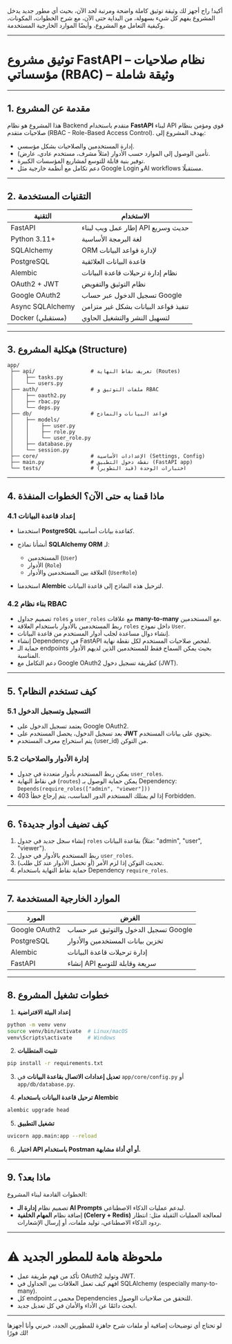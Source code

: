 أكيد! راح أجهز لك وثيقة توثيق كاملة واضحة ومرتبة لحد الآن، بحيث أي مطور جديد يدخل المشروع يفهم كل شيء بسهولة، من البداية حتى الآن، مع شرح الخطوات، المكونات، وكيفية التعامل مع المشروع، وأيضًا الموارد الخارجية المستخدمة.

---

# توثيق مشروع FastAPI – نظام صلاحيات مؤسساتي (RBAC) – وثيقة شاملة

---

## 1. مقدمة عن المشروع

هذا المشروع هو نظام Backend متقدم باستخدام **FastAPI** لبناء API قوي ومؤمن بنظام صلاحيات متقدم (RBAC - Role-Based Access Control).
يهدف المشروع إلى:

* إدارة المستخدمين والصلاحيات بشكل مؤسسي.
* تأمين الوصول إلى الموارد حسب الأدوار (مثلاً مشرف، مستخدم عادي، عارض).
* توفير بنية قابلة للتوسع لمشاريع المؤسسات الكبيرة.
* دعم تكامل مع أنظمة خارجية مثل Google Login وAI workflows مستقبلًا.

---

## 2. التقنيات المستخدمة

| التقنية          | الاستخدام                            |
| ---------------- | ------------------------------------ |
| FastAPI          | إطار عمل ويب لبناء API حديث وسريع    |
| Python 3.11+     | لغة البرمجة الأساسية                 |
| SQLAlchemy       | ORM لإدارة قواعد البيانات            |
| PostgreSQL       | قاعدة البيانات العلائقية             |
| Alembic          | نظام إدارة ترحيلات قاعدة البيانات    |
| OAuth2 + JWT     | نظام التوثيق والتفويض                |
| Google OAuth2    | تسجيل الدخول عبر حساب Google         |
| Async SQLAlchemy | تنفيذ قواعد البيانات بشكل غير متزامن |
| Docker (مستقبلي) | لتسهيل النشر والتشغيل الحاوي         |

---

## 3. هيكلية المشروع (Structure)

```
app/
 ├── api/                  # تعريف نقاط النهاية (Routes)
 │    ├── tasks.py
 │    └── users.py
 ├── auth/                 # ملفات التوثيق و RBAC
 │    ├── oauth2.py
 │    ├── rbac.py
 │    └── deps.py
 ├── db/                   # قواعد البيانات والنماذج
 │    ├── models/
 │    │    ├── user.py
 │    │    ├── role.py
 │    │    └── user_role.py
 │    ├── database.py
 │    └── session.py
 ├── core/                 # الإعدادات الأساسية (Settings, Config)
 ├── main.py               # نقطة دخول التطبيق (FastAPI app)
 └── tests/                # اختبارات الوحدة (قيد التطوير)
```

---

## 4. ماذا قمنا به حتى الآن؟ الخطوات المنفذة

### 4.1 إعداد قاعدة البيانات

* استخدمنا **PostgreSQL** كقاعدة بيانات أساسية.
* أنشأنا نماذج **SQLAlchemy ORM** لـ:

  * المستخدمين (`User`)
  * الأدوار (`Role`)
  * العلاقة بين المستخدمين والأدوار (`UserRole`)
* استخدمنا **Alembic** لترحيل هذه النماذج إلى قاعدة البيانات.

### 4.2 بناء نظام RBAC

* تصميم جداول `roles` و `user_roles` مع علاقات **many-to-many** مع المستخدمين.
* ربط المستخدمين بالأدوار باستخدام العلاقة `roles` داخل نموذج `User`.
* إنشاء دوال مساعدة لجلب أدوار المستخدم من قاعدة البيانات.
* إنشاء Dependency في FastAPI لفحص صلاحيات المستخدم لكل نقطة نهاية.
* حماية الـ endpoints بحيث يمكن السماح فقط للمستخدمين الذين لديهم الأدوار المناسبة.
* دعم التكامل مع Google OAuth2 كطريقة تسجيل دخول (JWT).

---

## 5. كيف تستخدم النظام؟

### 5.1 التسجيل وتسجيل الدخول

* يعتمد تسجيل الدخول على Google OAuth2.
* بعد تسجيل الدخول، يحصل المستخدم على **JWT** يحتوي على بيانات المستخدم.
* يتم استخراج معرف المستخدم (user\_id) من التوكن.

### 5.2 إدارة الأدوار والصلاحيات

* يمكن ربط المستخدم بأدوار متعددة في جدول `user_roles`.
* في نقاط النهاية (`routes`) يمكن حماية الوصول بـ Dependency:
  `Depends(require_roles(["admin", "viewer"]))`
* إذا لم يمتلك المستخدم الدور المناسب، يتم إرجاع خطأ 403 Forbidden.

---

## 6. كيف تضيف أدوار جديدة؟

1. إنشاء سجل جديد في جدول `roles` بقاعدة البيانات (مثلاً: "admin", "user", "viewer").
2. ربط المستخدم بالأدوار في جدول `user_roles`.
3. تحديث التوكن إذا لزم الأمر (أو تحميل الأدوار عند كل طلب).
4. حماية نقاط النهاية باستخدام Dependency `require_roles`.

---

## 7. الموارد الخارجية المستخدمة

| المورد        | الغرض                                 |
| ------------- | ------------------------------------- |
| Google OAuth2 | تسجيل الدخول والتوثيق عبر حساب Google |
| PostgreSQL    | تخزين بيانات المستخدمين والأدوار      |
| Alembic       | إدارة ترحيلات قاعدة البيانات          |
| FastAPI       | إنشاء API سريعة وقابلة للتوسع         |

---

## 8. خطوات تشغيل المشروع

1. **إعداد البيئة الافتراضية**

```bash
python -m venv venv
source venv/bin/activate  # Linux/macOS
venv\Scripts\activate     # Windows
```

2. **تثبيت المتطلبات**

```bash
pip install -r requirements.txt
```

3. **تعديل إعدادات الاتصال بقاعدة البيانات** في `app/core/config.py` أو `app/db/database.py`.

4. **ترحيل قاعدة البيانات باستخدام Alembic**

```bash
alembic upgrade head
```

5. **تشغيل التطبيق**

```bash
uvicorn app.main:app --reload
```

6. **اختبار API باستخدام Postman أو أي أداة مشابهة.**

---

## 9. ماذا بعد؟

الخطوات القادمة لبناء المشروع:

* تصميم نظام **إدارة الـ AI Prompts** ليدعم عمليات الذكاء الاصطناعي.
* إضافة نظام **المهام الخلفية (Celery + Redis)** لمعالجة العمليات الثقيلة مثل: انتظار ردود الذكاء الاصطناعي، توليد ملفات، أو إرسال الإشعارات.

---

# ⚠️ ملحوظة هامة للمطور الجديد

* تأكد من فهم طريقة عمل OAuth2 وتوليد JWT.
* افهم كيف تعمل العلاقات بين الجداول في SQLAlchemy (especially many-to-many).
* كل endpoint محمي بـ Dependencies للتحقق من صلاحيات الوصول.
* ابحث دائمًا عن الأداء والأمان في كل تعديل جديد.

---

لو تحتاج أي توضيحات إضافية أو ملفات شرح جاهزة للمطورين الجدد، خبرني وأنا أجهزها لك فورًا!
